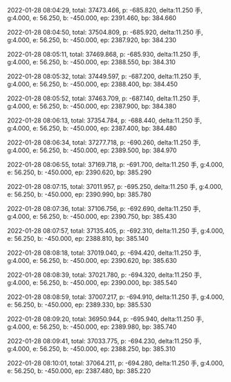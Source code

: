 2022-01-28 08:04:29, total: 37473.466, p: -685.820, delta:11.250 手, g:4.000, e: 56.250, b: -450.000, ep: 2391.460, bp: 384.660

2022-01-28 08:04:50, total: 37504.809, p: -685.920, delta:11.250 手, g:4.000, e: 56.250, b: -450.000, ep: 2387.920, bp: 384.230

2022-01-28 08:05:11, total: 37469.868, p: -685.930, delta:11.250 手, g:4.000, e: 56.250, b: -450.000, ep: 2388.550, bp: 384.310

2022-01-28 08:05:32, total: 37449.597, p: -687.200, delta:11.250 手, g:4.000, e: 56.250, b: -450.000, ep: 2388.400, bp: 384.450

2022-01-28 08:05:52, total: 37463.709, p: -687.140, delta:11.250 手, g:4.000, e: 56.250, b: -450.000, ep: 2387.900, bp: 384.380

2022-01-28 08:06:13, total: 37354.784, p: -688.440, delta:11.250 手, g:4.000, e: 56.250, b: -450.000, ep: 2387.400, bp: 384.480

2022-01-28 08:06:34, total: 37277.718, p: -690.260, delta:11.250 手, g:4.000, e: 56.250, b: -450.000, ep: 2389.500, bp: 384.970

2022-01-28 08:06:55, total: 37169.718, p: -691.700, delta:11.250 手, g:4.000, e: 56.250, b: -450.000, ep: 2390.620, bp: 385.290

2022-01-28 08:07:15, total: 37011.957, p: -695.250, delta:11.250 手, g:4.000, e: 56.250, b: -450.000, ep: 2390.990, bp: 385.780

2022-01-28 08:07:36, total: 37106.756, p: -692.690, delta:11.250 手, g:4.000, e: 56.250, b: -450.000, ep: 2390.750, bp: 385.430

2022-01-28 08:07:57, total: 37135.405, p: -692.310, delta:11.250 手, g:4.000, e: 56.250, b: -450.000, ep: 2388.810, bp: 385.140

2022-01-28 08:08:18, total: 37019.040, p: -694.420, delta:11.250 手, g:4.000, e: 56.250, b: -450.000, ep: 2390.620, bp: 385.630

2022-01-28 08:08:39, total: 37021.780, p: -694.320, delta:11.250 手, g:4.000, e: 56.250, b: -450.000, ep: 2390.000, bp: 385.540

2022-01-28 08:08:59, total: 37007.217, p: -694.910, delta:11.250 手, g:4.000, e: 56.250, b: -450.000, ep: 2389.330, bp: 385.530

2022-01-28 08:09:20, total: 36950.944, p: -695.940, delta:11.250 手, g:4.000, e: 56.250, b: -450.000, ep: 2389.980, bp: 385.740

2022-01-28 08:09:41, total: 37033.775, p: -694.230, delta:11.250 手, g:4.000, e: 56.250, b: -450.000, ep: 2388.250, bp: 385.310

2022-01-28 08:10:01, total: 37064.211, p: -694.280, delta:11.250 手, g:4.000, e: 56.250, b: -450.000, ep: 2387.480, bp: 385.220
